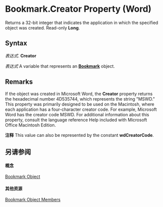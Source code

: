 
# Bookmark.Creator Property (Word)

Returns a 32-bit integer that indicates the application in which the specified object was created. Read-only  **Long**.


## Syntax

 _表达式_. **Creator**

 _表达式_ A variable that represents an **[Bookmark](be6b0c7b-60ca-97e7-ef19-6de335da3197.md)** object.


## Remarks

If the object was created in Microsoft Word, the  **Creator** property returns the hexadecimal number 4D535744, which represents the string "MSWD." This property was primarily designed to be used on the Macintosh, where each application has a four-character creator code. For example, Microsoft Word has the creator code MSWD. For additional information about this property, consult the language reference Help included with Microsoft Office Macintosh Edition.


 **注释**  This value can also be represented by the constant  **wdCreatorCode**.


## 另请参阅


#### 概念


[Bookmark Object](be6b0c7b-60ca-97e7-ef19-6de335da3197.md)
#### 其他资源


[Bookmark Object Members](http://msdn.microsoft.com/library/c7ff0d52-501c-64ac-0034-b0e4ed3640f2%28Office.15%29.aspx)